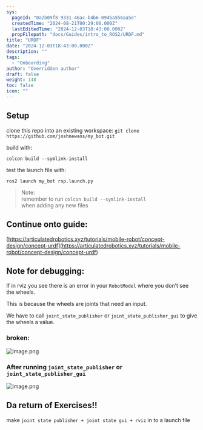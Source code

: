 ```yaml
---
sys:
  pageId: "0a2b09f8-9331-46ac-b4b6-0945a556aa5e"
  createdTime: "2024-08-21T00:29:00.000Z"
  lastEditedTime: "2024-12-03T18:43:00.000Z"
  propFilepath: "docs/Guides/intro_to_ROS2/URDF.md"
title: "URDF"
date: "2024-12-03T18:43:00.000Z"
description: ""
tags:
  - "Onboarding"
author: "Overridden author"
draft: false
weight: 148
toc: false
icon: ""
---
```


## Setup

clone this repo into an existing workspace:
`git clone https://github.com/joshnewans/my_bot.git`

build with:

`colcon build --symlink-install`

test the launch file with:

`ros2 launch my_bot rsp.launch.py`

> Note:  
> remember to run `colcon build --symlink-install`  
> when adding any new files

## Continue onto guide:

[https://articulatedrobotics.xyz/tutorials/mobile-robot/concept-design/concept-urdf](https://articulatedrobotics.xyz/tutorials/mobile-robot/concept-design/concept-urdf)

## Note for debugging:

If in rviz you see there is an error in your `RobotModel` where you don’t see the wheels.

This is because the wheels are joints that need an input. 

We have to call `joint_state_publisher` or `joint_state_publisher_gui` to give the wheels a value.

### broken:

![image.png](https://prod-files-secure.s3.us-west-2.amazonaws.com/d518164a-d88e-44d1-a4ee-3adb3bd8bce0/96a1d089-1f17-4dbf-8563-f2aef56a4d37/image.png?X-Amz-Algorithm=AWS4-HMAC-SHA256&X-Amz-Content-Sha256=UNSIGNED-PAYLOAD&X-Amz-Credential=ASIAZI2LB466VMNCNRM4%2F20250217%2Fus-west-2%2Fs3%2Faws4_request&X-Amz-Date=20250217T210251Z&X-Amz-Expires=3600&X-Amz-Security-Token=IQoJb3JpZ2luX2VjEFQaCXVzLXdlc3QtMiJIMEYCIQDwvO9JIxIiRJ4ncqT5R7JK6d%2BZe5hagqPJQ%2BWrm%2B2nJAIhAIjHG0uONO0jvVM6X6qXtB3t5vFl6VX8CfgrwWwtek2hKv8DCH0QABoMNjM3NDIzMTgzODA1IgyGmV%2B5Xa009gBYwo0q3ANIVaD3W%2B%2Bu4TEFwZlMoTQZaELA%2BPec8Alwd6%2FAYMaAUC4DVTbJ4xamJXlqhPKOttD2aX8WtNQ2cvPQ7mbNxeIdyfA%2Flwlfkcs6hVM7ZVGATFJ1aNcHo7zIaluXhWSplnMpyXVv6c3XGemVwi2oGMV0037NIIZpCBLHAPBNZOBZr%2BsdTDQ0bcqVhVI9%2FBlDWlyFEnDKKsWG2tFIqL6%2Fz9HjQt2L56aO0VyUkqp%2FjywZselOJbET5%2FuZUeYXhd8K46ZELgbfU9347aJrLwwng5gpIj8feitJ1PnavhBPNhIa%2BzGXRI9UQtCzT%2BkGQXeq9BNcFHthTSBhzVbwUCyuB1x8QgkhJ0C97mTo6J5JfOaAPNSKuemtgjAbzkMYJI1ZtYMCI1222DmOzXzz0UFW%2BmbVknegB8rFPcWglidvKD2TTK0SZVuY%2Fqf6bmCp3I555TJ9v8kFMOkahL1YnN6bAmXBliL5Wy5sAE%2FjLvEN4QFr%2FNOVKOvqMOBzTtcd3GGBSZBke72BNwqZEZNk13eWQyFgSX6vvtDKoga%2FA3M87k4WEcL9mltCy22yOxYigijrS%2FMv2oSAqDe%2BZXpisFzeew3fWsU%2FRsosrmR%2FRq%2B7gCdyWTKuVaHOk73pOgYnjzCHps69BjqkAfCznJGgTwGxtFLUcdS9U4VWPLmVZTrsW2uiujU0NP2C%2FuZ%2FwENW2BwUmMEVBUrgIZardeatSKYh8BU2xwckXJnK%2FuACm5Fy9j2AeFtnZKOBRMr%2BjZMnDVzO0Vkuv%2BMlYrQ8GDupayLSWulN61QtSf0xv89LioU6b0YHpwUiH%2B9CvdLbV6XvJTzfS6RmZoFh2mh3tFZMgl7xdRTYmL00bP04xRTO&X-Amz-Signature=97a02f5c1d2e158482a422e6a85cb11a66acff00c604fd7ab0beb56a3ac138e6&X-Amz-SignedHeaders=host&x-id=GetObject)

### After running `joint_state_publisher` or `joint_state_publisher_gui`

![image.png](https://prod-files-secure.s3.us-west-2.amazonaws.com/d518164a-d88e-44d1-a4ee-3adb3bd8bce0/130c99c7-1b0b-4031-9953-844fc3950ff4/image.png?X-Amz-Algorithm=AWS4-HMAC-SHA256&X-Amz-Content-Sha256=UNSIGNED-PAYLOAD&X-Amz-Credential=ASIAZI2LB466VMNCNRM4%2F20250217%2Fus-west-2%2Fs3%2Faws4_request&X-Amz-Date=20250217T210251Z&X-Amz-Expires=3600&X-Amz-Security-Token=IQoJb3JpZ2luX2VjEFQaCXVzLXdlc3QtMiJIMEYCIQDwvO9JIxIiRJ4ncqT5R7JK6d%2BZe5hagqPJQ%2BWrm%2B2nJAIhAIjHG0uONO0jvVM6X6qXtB3t5vFl6VX8CfgrwWwtek2hKv8DCH0QABoMNjM3NDIzMTgzODA1IgyGmV%2B5Xa009gBYwo0q3ANIVaD3W%2B%2Bu4TEFwZlMoTQZaELA%2BPec8Alwd6%2FAYMaAUC4DVTbJ4xamJXlqhPKOttD2aX8WtNQ2cvPQ7mbNxeIdyfA%2Flwlfkcs6hVM7ZVGATFJ1aNcHo7zIaluXhWSplnMpyXVv6c3XGemVwi2oGMV0037NIIZpCBLHAPBNZOBZr%2BsdTDQ0bcqVhVI9%2FBlDWlyFEnDKKsWG2tFIqL6%2Fz9HjQt2L56aO0VyUkqp%2FjywZselOJbET5%2FuZUeYXhd8K46ZELgbfU9347aJrLwwng5gpIj8feitJ1PnavhBPNhIa%2BzGXRI9UQtCzT%2BkGQXeq9BNcFHthTSBhzVbwUCyuB1x8QgkhJ0C97mTo6J5JfOaAPNSKuemtgjAbzkMYJI1ZtYMCI1222DmOzXzz0UFW%2BmbVknegB8rFPcWglidvKD2TTK0SZVuY%2Fqf6bmCp3I555TJ9v8kFMOkahL1YnN6bAmXBliL5Wy5sAE%2FjLvEN4QFr%2FNOVKOvqMOBzTtcd3GGBSZBke72BNwqZEZNk13eWQyFgSX6vvtDKoga%2FA3M87k4WEcL9mltCy22yOxYigijrS%2FMv2oSAqDe%2BZXpisFzeew3fWsU%2FRsosrmR%2FRq%2B7gCdyWTKuVaHOk73pOgYnjzCHps69BjqkAfCznJGgTwGxtFLUcdS9U4VWPLmVZTrsW2uiujU0NP2C%2FuZ%2FwENW2BwUmMEVBUrgIZardeatSKYh8BU2xwckXJnK%2FuACm5Fy9j2AeFtnZKOBRMr%2BjZMnDVzO0Vkuv%2BMlYrQ8GDupayLSWulN61QtSf0xv89LioU6b0YHpwUiH%2B9CvdLbV6XvJTzfS6RmZoFh2mh3tFZMgl7xdRTYmL00bP04xRTO&X-Amz-Signature=b3c92e47c4a3019eebd6441fb05137b2bbe8ac7bdfb0d4ce001a3873837af554&X-Amz-SignedHeaders=host&x-id=GetObject)

## Da return of Exercises!!

make `joint state publisher + joint state gui + rviz` in to a launch file
